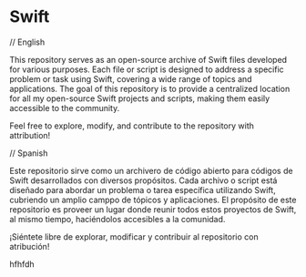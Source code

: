 # Swift

// English

This repository serves as an open-source archive of Swift files developed for various purposes. Each file or script is designed to address a specific problem or task using Swift, covering a wide range of topics and applications. The goal of this repository is to provide a centralized location for all my open-source Swift projects and scripts, making them easily accessible to the community.

Feel free to explore, modify, and contribute to the repository with attribution!

// Spanish

Este repositorio sirve como un archivero de código abierto para códigos de Swift desarrollados con diversos propósitos. Cada archivo o script está diseñado para abordar un problema o tarea específica utilizando Swift, cubriendo un amplio camppo de tópicos y aplicaciones. El propósito de este repositorio es proveer un lugar donde reunir todos estos proyectos de Swift, al mismo tiempo, haciéndolos accesibles a la comunidad.

¡Siéntete libre de explorar, modificar y contribuir al repositorio con atribución!

hfhfdh
